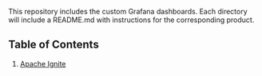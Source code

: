 This repository includes the custom Grafana dashboards. Each directory will include a README.md with instructions for the corresponding product.

## Table of Contents

1. [Apache Ignite](apache-ignite/README.md)